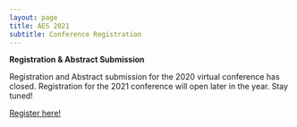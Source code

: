```yaml
---
layout: page
title: AES 2021
subtitle: Conference Registration
---
```


**Registration & Abstract Submission**   

Registration and Abstract submission for the 2020 virtual conference has closed. Registration for the 2021 conference will open later in the year. Stay tuned!

[Register here!](https://aes.corsizio.com/c/5f4c21ebbe49c0a9515df868)

   

